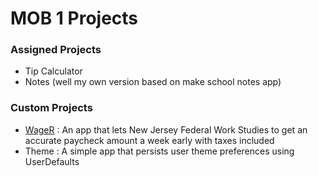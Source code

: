 # MOB 1 Projects


### Assigned Projects
* Tip Calculator
* Notes (well my own version based on make school notes app)


### Custom Projects

* <a href = "https://github.com/MediBoss/WageR">WageR</a> : An app that lets New Jersey Federal Work Studies to get an accurate paycheck amount a week early with taxes included
* Theme : A simple app that persists user theme preferences using UserDefaults
